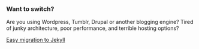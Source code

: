### Want to switch?

Are you using Wordpress, Tumblr, Drupal or another blogging engine? Tired of junky architecture, poor performance, and terrible hosting options? 

<div class="btn"><a href="http://migrate.teddyhyde.com">Easy migration to Jekyll</a></div>
